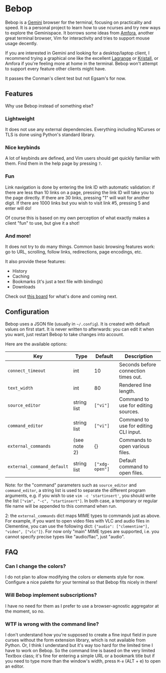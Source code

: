 Bebop
=====

Bebop is a [Gemini][gemini] browser for the terminal, focusing on practicality
and speed. It is a personal project to learn how to use ncurses and try new
ways to explore the Geminispace. It borrows some ideas from [Amfora][amfora],
another great terminal browser, Vim for interactivity and tries to support mouse
usage decently.

[gemini]: https://gemini.circumlunar.space/
[amfora]: https://github.com/makeworld-the-better-one/amfora

If you are interested in Gemini and looking for a desktop/laptop client, I
recommend trying a graphical one like the excellent [Lagrange][lagrange] or
[Kristall][kristall], or Amfora if you're feeling more at home in the terminal.
Bebop won't attempt to support every feature other clients might have.

[lagrange]: https://git.skyjake.fi/skyjake/lagrange
[kristall]: https://kristall.random-projects.net/

It passes the Conman's client test but not Egsam's for now.



Features
--------

Why use Bebop instead of something else?

### Lightweight

It does not use any external dependencies. Everything including NCurses or TLS
is done using Python's standard library.

### Nice keybinds

A lot of keybinds are defined, and Vim users should get quickly familiar with
them. Find them in the help page by pressing `?`.

### Fun

Link navigation is done by entering the link ID with automatic validation: if
there are less than 10 links on a page, pressing the link ID will take you to
the page directly. If there are 30 links, pressing "1" will wait for another
digit. If there are 1000 links but you wish to visit link #5, pressing 5 and
enter will do!

Of course this is based on my own perception of what exactly makes a client
"fun" to use, but give it a shot!

### And more!

It does not try to do many things. Common basic browsing features work: go to
URL, scrolling, follow links, redirections, page encodings, etc.

It also provide these features:

- History
- Caching
- Bookmarks (it's just a text file with bindings)
- Downloads

Check out [this board](BOARD.txt) for what's done and coming next.



Configuration
-------------

Bebop uses a JSON file (usually in `~/.config`). It is created with default
values on first start. It is never written to afterwards: you can edit it when
you want, just restart Bebop to take changes into account.

Here are the available options:

| Key                        | Type         | Default        | Description                           |
|----------------------------|--------------|----------------|---------------------------------------|
| `connect_timeout`          | int          | 10             | Seconds before connection times out.  |
| `text_width`               | int          | 80             | Rendered line length.                 |
| `source_editor`            | string list  | `["vi"]`       | Command to use for editing sources.   |
| `command_editor`           | string list  | `["vi"]`       | Command to use for editing CLI input. |
| `external_commands`        | (see note 2) | {}             | Commands to open various files.       |
| `external_command_default` | string list  | `["xdg-open"]` | Default command to open files.        |

Note: for the "command" parameters such as `source_editor` and `command_editor`,
a string list is used to separate the different program arguments, e.g. if you
wish to use `vim -c 'startinsert'`, you should write the list `["vim", "-c",
"startinsert"]`. In both case, a temporary or regular file name will be appended
to this command when run.

2: the `external_commands` dict maps MIME types to commands just as above. For
example, if you want to open video files with VLC and audio files in Clementine,
you can use the following dict: `{"audio": ["clementine"], "video", ["vlc"]}`.
For now only "main" MIME types are supported, i.e. you cannot specify precise
types like "audio/flac", just "audio".



FAQ
---

### Can I change the colors?

I do not plan to allow modifying the colors or elements style for now. Configure
a nice palette for your terminal so that Bebop fits nicely in there!

### Will Bebop implement subscriptions?

I have no need for them as I prefer to use a browser-agnostic aggregator at the
moment, so no.

### WTF is wrong with the command line?

I don't understand how you're supposed to create a fine input field in pure
curses without the form extension library, which is not available from Python.
Or, I think I understand but it's way too hard for the limited time I have to
work on Bebop. So the command line is based on the very limited Textbox class;
it's fine for entering a simple URL or a bookmark title but if you need to type
more than the window's width, press `M-e` (ALT + e) to open an editor.
